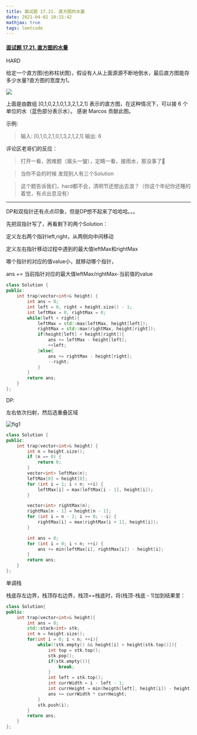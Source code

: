 ```yaml
---
title: 面试题 17.21. 直方图的水量
date: 2021-04-02 10:15:42
mathjax: true
tags: leetcode
---
```




#### [面试题 17.21. 直方图的水量](https://leetcode-cn.com/problems/volume-of-histogram-lcci/) 

HARD

给定一个直方图(也称柱状图)，假设有人从上面源源不断地倒水，最后直方图能存多少水量?直方图的宽度为1。

![](https://assets.leetcode-cn.com/aliyun-lc-upload/uploads/2018/10/22/rainwatertrap.png)

上面是由数组 [0,1,0,2,1,0,1,3,2,1,2,1] 表示的直方图，在这种情况下，可以接 6 个单位的水（蓝色部分表示水）。 感谢 Marcos 贡献此图。

示例:

>输入: [0,1,0,2,1,0,1,3,2,1,2,1]
>输出: 6

<!-- more -->

评论区老哥们的反应：

>打开一看，困难题（眉头一皱），定睛一看，接雨水，那没事了🤔

> 当你不会的时候 发现别人有三个Solution

> 这个题告诉我们，hard都不会，清明节还想出去浪？（你这个年纪你还睡的着觉，有点出息没有）

------

DP和双指针还有点点印象，但是DP想不起来了哈哈哈。。。

先把双指针写了，再看剩下的两个Solution：

定义左右两个指针left,right，从两侧向中间移动

定义左右指针移动过程中遇到的最大值leftMax和rightMax

哪个指针的对应的值value小，就移动哪个指针，

ans += 当前指针对应的最大值leftMax/rightMax-当前值的value

```c++
class Solution {
public:
    int trap(vector<int>& height) {
		int ans = 0;
		int left = 0, right = height.size() - 1;
		int leftMax = 0, rightMax = 0;
		while(left < right){
			leftMax = std::max(leftMax, height[left]);
            rightMax = std::max(rightMax, height[right]);
            if(height[left] < height[right]){
                ans += leftMax - height[left];
                ++left;
            }else{
                ans += rightMax - height[right];
                --right;
            }
		}
        return ans;
    }
};
```



DP:

左右依次扫射，然后选重叠区域

![fig1](https://assets.leetcode-cn.com/solution-static/jindian_17.21/1.png)

```c++
class Solution {
public:
    int trap(vector<int>& height) {
        int n = height.size();
        if (n == 0) {
            return 0;
        }
        vector<int> leftMax(n);
        leftMax[0] = height[0];
        for (int i = 1; i < n; ++i) {
            leftMax[i] = max(leftMax[i - 1], height[i]);
        }

        vector<int> rightMax(n);
        rightMax[n - 1] = height[n - 1];
        for (int i = n - 2; i >= 0; --i) {
            rightMax[i] = max(rightMax[i + 1], height[i]);
        }

        int ans = 0;
        for (int i = 0; i < n; ++i) {
            ans += min(leftMax[i], rightMax[i]) - height[i];
        }
        return ans;
    }
};
```

单调栈

栈底存左边界，栈顶存右边界，栈顶==栈底时，将(栈顶-栈底 - 1)加到结果里： 

```c++
class Solution{
public:
    int trap(vector<int>& height){
        int ans = 0;
        std::stack<int> stk;
        int n = height.size();
        for(int i = 0; i < n; ++i){
            while(!stk.empty() && height[i] > height[stk.top()]){
                int top = stk.top();
                stk.pop();
                if(stk.empty()){
                    break;
                }
                int left = stk.top();
                int currWidth = i - left - 1;
                int currHeight = min(heigth[left], height[i]) - height[top];
                ans += currWidth * currHeight;
            }
            stk.push(i);
        }
        return ans;
    }
};
```


